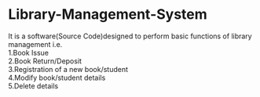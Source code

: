 # Library-Management-System
It is a software(Source Code)designed to perform basic functions of library management i.e.
<br>1.Book Issue
<br>2.Book Return/Deposit
<br>3.Registration of a new book/student
<br>4.Modify book/student details
<br>5.Delete details
